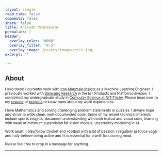 ```yaml
---
layout: single
read_time: false
comments: false
share: false
title: Anirudh Prabakaran
permalink: /
header:
  overlay_color: "#000"
  overlay_filter: "0.5"
  overlay_image: /assets/images/nitt.jpg
excerpt: ""

---
```


## About

<small> Hello there! I currently work with [Iron Mountain Insight](https://www.ironmountain.com/services/content-service-platform) as a Machine Learning Engineer. I previously worked with [Samsung Research](https://research.samsung.com/sri-b) in the IoT Products and Platforms division. I completed my undergraduate study in [Computer Science at NIT-Trichy](https://www.nitt.edu/home/academics/departments/cse/). Please head over to my [resume](/resume) or [projects](/projects) to know more about my work experiences. </small>

<small> I love Mathematics and solving challenging problem statements or puzzles. I always hope and strive to write clean, well-documented code. Some of my recent technical interests include sports insights, document understanding with both textual and visual cues, learning with weak or minimum supervision for vision models, uncertainty modelling in AI. </small>

<small> Work apart, I play/follow Cricket and Football with a lot of passion. I regularly practice yoga and truly believe being active and fit is essential for a well-functioning mind. </small>

<small> Please feel free to drop in a message for anything. </small>


<div id='featured'></div>


---
